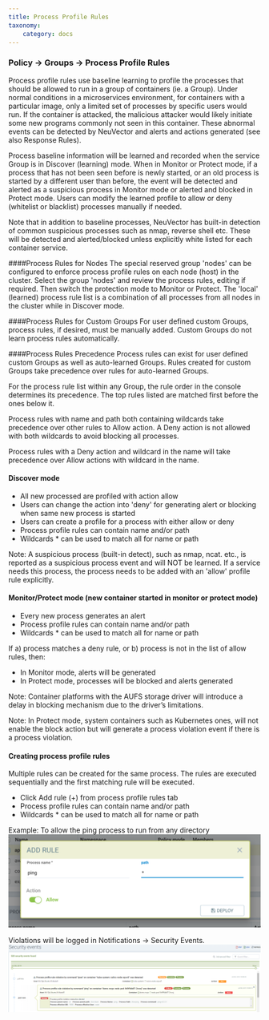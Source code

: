 ```yaml
---
title: Process Profile Rules
taxonomy:
    category: docs
---
```


### Policy -> Groups -> Process Profile Rules
Process profile rules use baseline learning to profile the processes that should be allowed to run in a group of containers (ie. a Group). Under normal conditions in a microservices environment, for containers with a particular image, only a limited set of processes by specific users would run. If the container is attacked, the malicious attacker would likely initiate some new programs commonly not seen in this container. These abnormal events can be detected by NeuVector and alerts and actions generated (see also Response Rules).

Process baseline information will be learned and recorded when the service Group is in Discover (learning) mode. When in Monitor or Protect mode, if a process that has not been seen before is newly started, or an old process is started by a different user than before, the event will be detected and alerted as a suspicious process in Monitor mode or alerted and blocked in Protect mode. Users can modify the learned profile to allow or deny (whitelist or blacklist) processes manually if needed.

Note that in addition to baseline processes, NeuVector has built-in detection of common suspicious processes such as nmap, reverse shell etc. These will be detected and alerted/blocked unless explicitly white listed for each container service.

####Process Rules for Nodes
The special reserved group 'nodes' can be configured to enforce process profile rules on each node (host) in the cluster. Select the group 'nodes' and review the process rules, editing if required. Then switch the protection mode to Monitor or Protect. The 'local' (learned) process rule list is a combination of all processes from all nodes in the cluster while in Discover mode.

####Process Rules for Custom Groups
For user defined custom Groups, process rules, if desired, must be manually added. Custom Groups do not learn process rules automatically.


####Process Rules Precedence
Process rules can exist for user defined custom Groups as well as auto-learned Groups. Rules created for custom Groups take precedence over rules for auto-learned Groups.

For the process rule list within any Group, the rule order in the console determines its precedence. The top rules listed are matched first before the ones below it.

Process rules with name and path both containing wildcards take precedence over other rules to Allow action. A Deny action is not allowed with both wildcards to avoid blocking all processes.

Process rules with a Deny action and wildcard in the name will take precedence over Allow actions with wildcard in the name.

#### Discover mode
+ All new processed are profiled with action allow
+ Users can change the action into 'deny' for generating alert or blocking when same new process is started
+ Users can create a profile for a process with either allow or deny
+ Process profile rules can contain name and/or path
+ Wildcards &#42; can be used to match all for name or path

Note:  A suspicious process (built-in detect), such as nmap, ncat. etc., is reported as a suspicious process event and will NOT be learned. If a service needs this process, the process needs to be added with an 'allow' profile rule explicitly.

#### Monitor/Protect mode (new container started in monitor or protect mode)
+ Every new process generates an alert
+ Process profile rules can contain name and/or path
+ Wildcards &#42; can be used to match all for name or path

If a) process matches a deny rule, or b) process is not in the list of allow rules, then:
+ In Monitor mode, alerts will be generated
+ In Protect mode, processes will be blocked and alerts generated

Note:  Container platforms with the AUFS storage driver will introduce a delay in blocking mechanism due to the driver’s limitations. 

Note:  In Protect mode, system containers such as Kubernetes ones, will not enable the block action but will generate a process violation event if there is a process violation. 

#### Creating process profile rules
Multiple rules can be created for the same process. The rules are executed sequentially and the first matching rule will be executed.

+ Click Add rule (+) from process profile rules tab
+ Process profile rules can contain name and/or path
+ Wildcards &#42; can be used to match all for name or path

Example:  To allow the ping process to run from any directory 
![pingRule](ping.png)

Violations will be logged in Notifications -> Security Events.
![violation](process_event.png)

